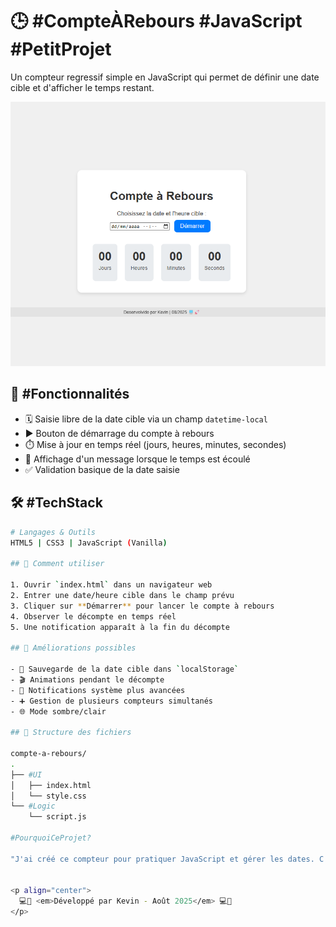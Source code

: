 # 🕒 #CompteÀRebours #JavaScript #PetitProjet

Un compteur regressif simple en JavaScript qui permet de définir une date cible et d'afficher le temps restant.

![preview da aplicação](./screenshot.png)

## 🚀 #Fonctionnalités

- 🗓️ Saisie libre de la date cible via un champ `datetime-local`
- ▶️ Bouton de démarrage du compte à rebours
- ⏱️ Mise à jour en temps réel (jours, heures, minutes, secondes)
- 🎉 Affichage d'un message lorsque le temps est écoulé
- ✅ Validation basique de la date saisie

## 🛠️ #TechStack

```bash
# Langages & Outils
HTML5 | CSS3 | JavaScript (Vanilla)

## 🚀 Comment utiliser

1. Ouvrir `index.html` dans un navigateur web
2. Entrer une date/heure cible dans le champ prévu
3. Cliquer sur **Démarrer** pour lancer le compte à rebours
4. Observer le décompte en temps réel
5. Une notification apparaît à la fin du décompte

## 🔮 Améliorations possibles

- 💾 Sauvegarde de la date cible dans `localStorage`
- 🎬 Animations pendant le décompte
- 🔔 Notifications système plus avancées
- ➕ Gestion de plusieurs compteurs simultanés
- 🌐 Mode sombre/clair

## 📁 Structure des fichiers

compte-a-rebours/
.
├── #UI
│   ├── index.html
│   └── style.css
└── #Logic
    └── script.js

#PourquoiCeProjet?

"J'ai créé ce compteur pour pratiquer JavaScript et gérer les dates. C'est open-source alors n'hésitez pas à l'améliorer!"


<p align="center">
  💻🚀 <em>Développé par Kevin - Août 2025</em> 💻🚀
</p>
```
